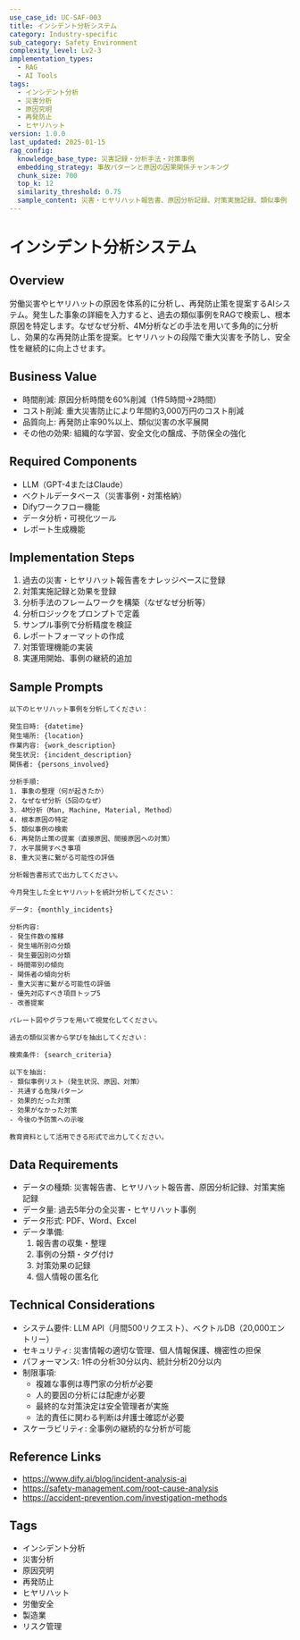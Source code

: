 ```yaml
---
use_case_id: UC-SAF-003
title: インシデント分析システム
category: Industry-specific
sub_category: Safety Environment
complexity_level: Lv2-3
implementation_types:
  - RAG
  - AI Tools
tags:
  - インシデント分析
  - 災害分析
  - 原因究明
  - 再発防止
  - ヒヤリハット
version: 1.0.0
last_updated: 2025-01-15
rag_config:
  knowledge_base_type: 災害記録・分析手法・対策事例
  embedding_strategy: 事故パターンと原因の因果関係チャンキング
  chunk_size: 700
  top_k: 12
  similarity_threshold: 0.75
  sample_content: 災害・ヒヤリハット報告書、原因分析記録、対策実施記録、類似事例
---
```


# インシデント分析システム

## Overview

労働災害やヒヤリハットの原因を体系的に分析し、再発防止策を提案するAIシステム。発生した事象の詳細を入力すると、過去の類似事例をRAGで検索し、根本原因を特定します。なぜなぜ分析、4M分析などの手法を用いて多角的に分析し、効果的な再発防止策を提案。ヒヤリハットの段階で重大災害を予防し、安全性を継続的に向上させます。

## Business Value

- 時間削減: 原因分析時間を60%削減（1件5時間→2時間）
- コスト削減: 重大災害防止により年間約3,000万円のコスト削減
- 品質向上: 再発防止率90%以上、類似災害の水平展開
- その他の効果: 組織的な学習、安全文化の醸成、予防保全の強化

## Required Components

- LLM（GPT-4またはClaude）
- ベクトルデータベース（災害事例・対策格納）
- Difyワークフロー機能
- データ分析・可視化ツール
- レポート生成機能

## Implementation Steps

1. 過去の災害・ヒヤリハット報告書をナレッジベースに登録
2. 対策実施記録と効果を登録
3. 分析手法のフレームワークを構築（なぜなぜ分析等）
4. 分析ロジックをプロンプトで定義
5. サンプル事例で分析精度を検証
6. レポートフォーマットの作成
7. 対策管理機能の実装
8. 実運用開始、事例の継続的追加

## Sample Prompts

```
以下のヒヤリハット事例を分析してください：

発生日時: {datetime}
発生場所: {location}
作業内容: {work_description}
発生状況: {incident_description}
関係者: {persons_involved}

分析手順:
1. 事象の整理（何が起きたか）
2. なぜなぜ分析（5回のなぜ）
3. 4M分析（Man, Machine, Material, Method）
4. 根本原因の特定
5. 類似事例の検索
6. 再発防止策の提案（直接原因、間接原因への対策）
7. 水平展開すべき事項
8. 重大災害に繋がる可能性の評価

分析報告書形式で出力してください。
```

```
今月発生した全ヒヤリハットを統計分析してください：

データ: {monthly_incidents}

分析内容:
- 発生件数の推移
- 発生場所別の分類
- 発生要因別の分類
- 時間帯別の傾向
- 関係者の傾向分析
- 重大災害に繋がる可能性の評価
- 優先対応すべき項目トップ5
- 改善提案

パレート図やグラフを用いて視覚化してください。
```

```
過去の類似災害から学びを抽出してください：

検索条件: {search_criteria}

以下を抽出:
- 類似事例リスト（発生状況、原因、対策）
- 共通する危険パターン
- 効果的だった対策
- 効果がなかった対策
- 今後の予防策への示唆

教育資料として活用できる形式で出力してください。
```

## Data Requirements

- データの種類: 災害報告書、ヒヤリハット報告書、原因分析記録、対策実施記録
- データ量: 過去5年分の全災害・ヒヤリハット事例
- データ形式: PDF、Word、Excel
- データ準備:
  1. 報告書の収集・整理
  2. 事例の分類・タグ付け
  3. 対策効果の記録
  4. 個人情報の匿名化

## Technical Considerations

- システム要件: LLM API（月間500リクエスト）、ベクトルDB（20,000エントリー）
- セキュリティ: 災害情報の適切な管理、個人情報保護、機密性の担保
- パフォーマンス: 1件の分析30分以内、統計分析20分以内
- 制限事項:
  - 複雑な事例は専門家の分析が必要
  - 人的要因の分析には配慮が必要
  - 最終的な対策決定は安全管理者が実施
  - 法的責任に関わる判断は弁護士確認が必要
- スケーラビリティ: 全事例の継続的な分析が可能

## Reference Links

- https://www.dify.ai/blog/incident-analysis-ai
- https://safety-management.com/root-cause-analysis
- https://accident-prevention.com/investigation-methods

## Tags

- インシデント分析
- 災害分析
- 原因究明
- 再発防止
- ヒヤリハット
- 労働安全
- 製造業
- リスク管理
